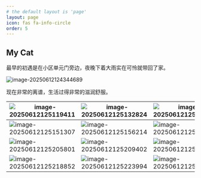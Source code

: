 ```yaml
---
# the default layout is 'page'
layout: page
icon: fas fa-info-circle
order: 5
---
```


## My Cat

最早的初遇是在小区单元门旁边，夜晚下着大雨实在可怜就带回了家。

![image-20250612124344689](https://pbuff-blogs-1257793641.cos.ap-chengdu.myqcloud.com//blogsimage-20250612124344689.png)

现在非常的离谱，生活过得非常的滋润舒服。

| ![image-20250612125119411](https://pbuff-blogs-1257793641.cos.ap-chengdu.myqcloud.com//blogsimage-20250612125119411.png) | ![image-20250612125132824](https://pbuff-blogs-1257793641.cos.ap-chengdu.myqcloud.com//blogsimage-20250612125132824.png) | ![image-20250612125142669](https://pbuff-blogs-1257793641.cos.ap-chengdu.myqcloud.com//blogsimage-20250612125142669.png) |
| ------------------------------------------------------------ | ------------------------------------------------------------ | ------------------------------------------------------------ |
| ![image-20250612125151307](https://pbuff-blogs-1257793641.cos.ap-chengdu.myqcloud.com//blogsimage-20250612125151307.png) | ![image-20250612125156214](https://pbuff-blogs-1257793641.cos.ap-chengdu.myqcloud.com//blogsimage-20250612125156214.png) | ![image-20250612125159949](https://pbuff-blogs-1257793641.cos.ap-chengdu.myqcloud.com//blogsimage-20250612125159949.png) |
| ![image-20250612125205801](https://pbuff-blogs-1257793641.cos.ap-chengdu.myqcloud.com//blogsimage-20250612125205801.png) | ![image-20250612125209402](https://pbuff-blogs-1257793641.cos.ap-chengdu.myqcloud.com//blogsimage-20250612125209402.png) | ![image-20250612125214795](https://pbuff-blogs-1257793641.cos.ap-chengdu.myqcloud.com//blogsimage-20250612125214795.png) |
| ![image-20250612125218852](https://pbuff-blogs-1257793641.cos.ap-chengdu.myqcloud.com//blogsimage-20250612125218852.png) | ![image-20250612125223994](https://pbuff-blogs-1257793641.cos.ap-chengdu.myqcloud.com//blogsimage-20250612125223994.png) | ![image-20250612125228252](https://pbuff-blogs-1257793641.cos.ap-chengdu.myqcloud.com//blogsimage-20250612125228252.png) |

